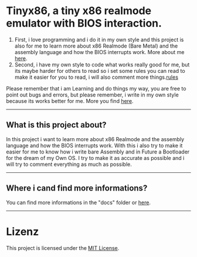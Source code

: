 # Tinyx86, a tiny x86 realmode emulator with BIOS interaction.

1. First, i love programming and i do it in my own style and this project is also for me to learn
more about x86 Realmode (Bare Metal) and the assembly language and how the BIOS interrupts work.
More about me [here](https://github.com/Littleclone/Myself).
2. Second, i have my own style to code what works really good for me, but its maybe harder for others to read
so i set some rules you can read to make it easier for you to read, i will also comment more things.[rules](https://github.com/Littleclone/Tinyx86/blob/master/docs/rules.md)

Please remember that i am Learning and do things my way, you are free to point out bugs and errors, but please
remember, i write in my own style because its works better for me. More you find [here](https://github.com/Littleclone/Myself).

---
## What is this project about?
In this project i want to learn more about x86 Realmode and the assembly language and how the BIOS interrupts work.
With this i also try to make it easier for me to know how i write bare Assembly and in Future a Bootloader for the dream of my Own OS.
I try to make it as accurate as possible and i will try to comment everything as much as possible.

---
## Where i cand find more informations?
You can find more informations in the "docs" folder or [here](https://github.com/Littleclone/Tinyx86/tree/master/docs).

---
# Lizenz
This project is licensed under the [MIT License](LICENSE.txt).
